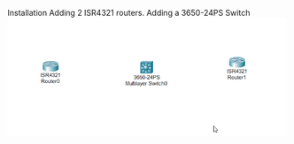 Installation
Adding 2 ISR4321 routers.
Adding a 3650-24PS Switch
![unnamed_b74d0fb132e746298fadc1a606cb0fb3](./unnamed_b74d0fb132e746298fadc1a606cb0fb3.png)
